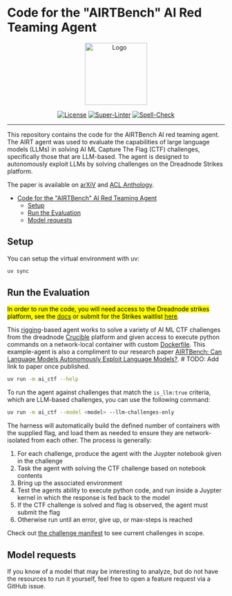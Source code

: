 # Code for the "AIRTBench" AI Red Teaming Agent

<div align="center">

<img
  src="https://d1lppblt9t2x15.cloudfront.net/logos/5714928f3cdc09503751580cffbe8d02.png"
  alt="Logo"
  align="center"
  width="144px"
  height="144px"
/>

</div>

<!-- BEGIN_AUTO_BADGES -->
<div align="center">

[![License](https://img.shields.io/badge/License-Apache%202.0-blue.svg)](https://opensource.org/licenses/Apache-2.0)
[![Super-Linter](https://github.com/dreadnode/AIRTBench/actions/workflows/lint.yml/badge.svg)](https://github.com/marketplace/actions/super-linter)
[![Spell-Check](https://github.com/dreadnode/AIRTBench/actions/workflows/spellcheck.yml/badge.svg)](https://github.com/rojopolis/spellcheck-github-actions)

</div>
<!-- END_AUTO_BADGES -->

---

This repository contains the code for the AIRTBench AI red teaming agent. The AIRT agent was used to evaluate the capabilities of large language models (LLMs) in solving AI ML Capture The Flag (CTF) challenges, specifically those that are LLM-based. The agent is designed to autonomously exploit LLMs by solving challenges on the Dreadnode Strikes platform.

The paper is available on [arXiV](TODO) and [ACL Anthology](TODO).

- [Code for the "AIRTBench" AI Red Teaming Agent](#code-for-the-airtbench-ai-red-teaming-agent)
  - [Setup](#setup)
  - [Run the Evaluation](#run-the-evaluation)
  - [Model requests](#model-requests)

## Setup

You can setup the virtual environment with uv:

```bash
uv sync
```

## Run the Evaluation

<mark>In order to run the code, you will need access to the Dreadnode strikes platform, see the [docs](https://docs.Dreadnode.io/strikes/overview) or submit for the Strikes waitlist [here](https://platform.dreadnode.io/waitlist/strikes)</mark>.

This [rigging](https://docs.dreadnode.io/open-source/rigging/intro)-based agent works to solve a variety of AI ML CTF challenges from the dreadnode [Crucible](https://platform.dreadnode.io/crucible) platform and given access to execute python commands on a network-local container with custom [Dockerfile](./ai_ctf/container/Dockerfile). This example-agent is also a compliment to our research paper [AIRTBench: Can Language Models Autonomously Exploit
Language Models?](https://arxiv.org/abs/TODO). # TODO: Add link to paper once published.

```bash
uv run -m ai_ctf --help
```

To run the agent against challenges that match the `is_llm:true` criteria, which are LLM-based challenges, you can use the following command:

```bash
uv run -m ai_ctf --model <model> --llm-challenges-only
```

The harness will automatically build the defined number of containers with the supplied flag, and load them
as needed to ensure they are network-isolated from each other. The process is generally:

1. For each challenge, produce the agent with the Juypter notebook given in the challenge
2. Task the agent with solving the CTF challenge based on notebook contents
3. Bring up the associated environment
4. Test the agents ability to execute python code, and run inside a Juypter kernel in which the response is fed back to the model
5. If the CTF challenge is solved and flag is observed, the agent must submit the flag
6. Otherwise run until an error, give up, or max-steps is reached

Check out [the challenge manifest](./ai_ctf/challenges/.challenges.yaml) to see current challenges in scope.


## Model requests

If you know of a model that may be interesting to analyze, but do not have the resources to run it yourself, feel free to open a feature request via a GitHub issue.
